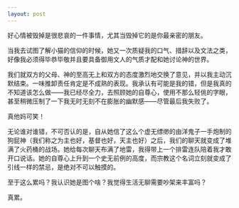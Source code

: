 ```yaml
---
layout: post
---
```

好心情被毁掉是很悲哀的一件事情，尤其当毁掉它的是你最亲密的朋友。

当我去试图了解小猫的信仰的时候，她又一次质疑我的口气、措辞以及文法之类，好像我必须得毕恭毕敬并且要具备御用文人的气质才配和她讨论神的世界。

我们就双方的父母、神的至高无上和双方的态度激烈地交换了意见，并以我主动沉默结束。一味推卸责任肯定是不成熟的表现。我承认有可能是我的错，但是我真的不知道该怎么做——我已经尽全力，去照顾她的自尊心，使用不那么轻佻的字眼，甚至稍微压制了一下我无时无刻不在膨胀的幽默感——尽管最后我失败了。

真他妈可笑！

无论谁对谁错，不可否认的是，自从她信了这么个虚无缥缈的由洋鬼子一手炮制的狗屁神（我们称之为主也好，基督也好，天主也好）之后，我们的聊天就变成了堆满了火药桶的战场。她给每次聊天布满了地雷，我得带上一个排雷连队陪着我才敢开口说话。她的自尊心上升到一个史无前例的高度，而宗教这个名词立刻就变成了引线一样的禁忌，是绝对不可以触摸的。

至于这么累吗？我认识她是图个啥？我觉得生活无聊需要吵架来丰富吗？

真累。